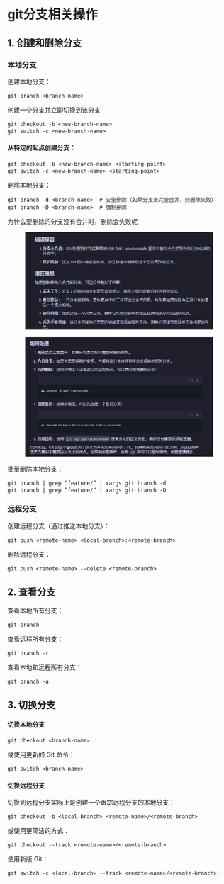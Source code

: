 # git分支相关操作



## 1. 创建和删除分支

### 本地分支

创建本地分支：

```
git branch <branch-name>
```

创建一个分支并立即切换到该分支

```
git checkout -b <new-branch-name> 
git switch -c <new-branch-name> 
```

#### 从特定的起点创建分支：

```
git checkout -b <new-branch-name> <starting-point>
git switch -c <new-branch-name> <starting-point>
```

删除本地分支：

```
git branch -d <branch-name>  # 安全删除（如果分支未完全合并，则删除失败）
git branch -D <branch-name>  # 强制删除 
```

为什么要删除的分支没有合并时，删除会失败呢

<figure><img src="../.gitbook/assets/image (41).png" alt=""><figcaption></figcaption></figure>

<figure><img src="../.gitbook/assets/image (42).png" alt=""><figcaption></figcaption></figure>

批量删除本地分支：

```
git branch | grep “feature/” | xargs git branch -d
git branch | grep ”feature/“ | xargs git branch -D
```



### 远程分支

创建远程分支（通过推送本地分支）：

```
git push <remote-name> <local-branch>:<remote-branch>
```

删除远程分支：

```
git push <remote-name> --delete <remote-branch>
```

###

## 2. 查看分支

查看本地所有分支：

```
git branch
```

查看远程所有分支：

```
git branch -r
```

查看本地和远程所有分支：

```
git branch -a
```



## 3. 切换分支

#### 切换本地分支

```
git checkout <branch-name>
```

或使用更新的 Git 命令：

```
git switch <branch-name>
```

#### 切换远程分支

切换到远程分支实际上是创建一个跟踪远程分支的本地分支：

```
git checkout -b <local-branch> <remote-name>/<remote-branch>
```

或使用更简洁的方式：

```
git checkout --track <remote-name>/<remote-branch>
```

使用新版 Git：

```
git switch -c <local-branch> --track <remote-name>/<remote-branch>
```
